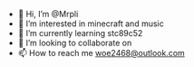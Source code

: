 - 👋 Hi, I’m @Mrpli
- 👀 I’m interested in minecraft and music
- 🌱 I’m currently learning stc89c52
- 💞️ I’m looking to collaborate on 
- 📫 How to reach me woe2468@outlook.com

<!---
Mrpli/Mrpli is a ✨ special ✨ repository because its `README.md` (this file) appears on your GitHub profile.
You can click the Preview link to take a look at your changes.
--->
